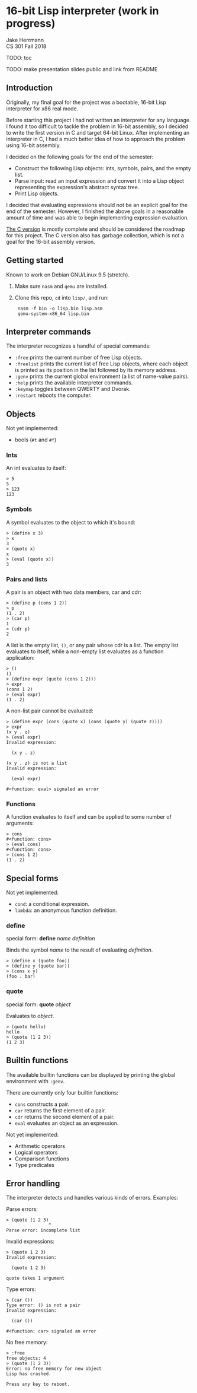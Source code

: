# 16-bit Lisp interpreter (work in progress)

Jake Herrmann  
CS 301 Fall 2018

TODO: toc

TODO: make presentation slides public and link from README

## Introduction

Originally, my final goal for the project was a bootable, 16-bit Lisp
interpreter for x86 real mode.

Before starting this project I had not written an interpreter for any language.
I found it too difficult to tackle the problem in 16-bit assembly, so I decided
to write the first version in C and target 64-bit Linux. After implementing an
interpreter in C, I had a much better idea of how to approach the problem using
16-bit assembly.

I decided on the following goals for the end of the semester:

- Construct the following Lisp objects: ints, symbols, pairs, and the empty
  list.
- Parse input: read an input expression and convert it into a Lisp object
  representing the expression's abstract syntax tree.
- Print Lisp objects.

I decided that evaluating expressions should not be an explicit goal for the
end of the semester. However, I finished the above goals in a reasonable amount
of time and was able to begin implementing expression evaluation.

[The C version](https://github.com/jtherrmann/lisp-in-c) is mostly complete and
should be considered the roadmap for this project. The C version also has
garbage collection, which is not a goal for the 16-bit assembly version.

## Getting started

Known to work on Debian GNU/Linux 9.5 (stretch).

1. Make sure `nasm` and `qemu` are installed.
2. Clone this repo, `cd` into `lisp/`, and run:

        nasm -f bin -o lisp.bin lisp.asm
        qemu-system-x86_64 lisp.bin

## Interpreter commands

The interpreter recognizes a handful of special commands:

- `:free` prints the current number of free Lisp objects.
- `:freelist` prints the current list of free Lisp objects, where each object
  is printed as its position in the list followed by its memory address.
- `:genv` prints the current global environment (a list of name-value pairs).
- `:help` prints the available interpreter commands.
- `:keymap` toggles between QWERTY and Dvorak.
- `:restart` reboots the computer.

## Objects

Not yet implemented:

- bools (`#t` and `#f`)

### Ints

An int evaluates to itself:

    > 5
    5
    > 123
    123

### Symbols

A symbol evaluates to the object to which it's bound:

    > (define x 3)
    > x
    3
    > (quote x)
    x
    > (eval (quote x))
    3

### Pairs and lists

A pair is an object with two data members, car and cdr:

    > (define p (cons 1 2))
    > p
    (1 . 2)
    > (car p)
    1
    > (cdr p)
    2

A list is the empty list, `()`, or any pair whose cdr is a list. The empty list
evaluates to itself, while a non-empty list evaluates as a function
application:

    > ()
    ()
    > (define expr (quote (cons 1 2)))
    > expr
    (cons 1 2)
    > (eval expr)
    (1 . 2)

A non-list pair cannot be evaluated:

    > (define expr (cons (quote x) (cons (quote y) (quote z))))
    > expr
    (x y . z)
    > (eval expr)
    Invalid expression:

      (x y . z)

    (x y . z) is not a list
    Invalid expression:

      (eval expr)

    #<function: eval> signaled an error

### Functions

A function evaluates to itself and can be applied to some number of arguments:

    > cons
    #<function: cons>
    > (eval cons)
    #<function: cons>
    > (cons 1 2)
    (1 . 2)

## Special forms

Not yet implemented:

- `cond`: a conditional expression.
- `lambda`: an anonymous function definition.

### define

special form: **define** *name* *definition*

Binds the symbol *name* to the result of evaluating *definition*.

    > (define x (quote foo))
    > (define y (quote bar))
    > (cons x y)
    (foo . bar)

### quote

special form: **quote** *object*

Evaluates to *object*.

    > (quote hello)
    hello
    > (quote (1 2 3))
    (1 2 3)

## Builtin functions

The available builtin functions can be displayed by printing the global
environment with `:genv`.

There are currently only four builtin functions:

- `cons` constructs a pair.
- `car` returns the first element of a pair.
- `cdr` returns the second element of a pair.
- `eval` evaluates an object as an expression.

Not yet implemented:

- Arithmetic operators
- Logical operators
- Comparison functions
- Type predicates

## Error handling

The interpreter detects and handles various kinds of errors. Examples:

Parse errors:

    > (quote (1 2 3)
                    ^
    Parse error: incomplete list

Invalid expressions:

    > (quote 1 2 3)
    Invalid expression:

      (quote 1 2 3)

    quote takes 1 argument

Type errors:

    > (car ())
    Type error: () is not a pair
    Invalid expression:

      (car ())

    #<function: car> signaled an error

No free memory:

    > :free
    free objects: 4
    > (quote (1 2 3))
    Error: no free memory for new object
    Lisp has crashed.

    Press any key to reboot.
